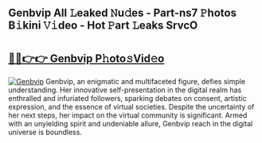 ## Genbvip All 𝙻eaked 𝙽u𝚍es - Part-ns7 𝙿hotos B𝚒kini 𝚅𝚒deo - Hot 𝙿art 𝙻eaks SrvcO

# <h2><a href="http://ld2vcv.urlbe.top/?page=Genbvip">🔗🔗👉👉 Genbvip P𝚑oto𝚜Vid𝚎o</a></h2>

[![Genbvip](https://i.imgur.com/eBuTRDB.gif)](http://ld2vcv.urlbe.top/?page=Genbvip)
Genbvip, an enigmatic and multifaceted figure, defies simple understanding. Her innovative self-presentation in the digital realm has enthralled and infuriated followers, sparking debates on consent, artistic expression, and the essence of virtual societies. Despite the uncertainty of her next steps, her impact on the virtual community is significant. Armed with an unyielding spirit and undeniable allure, Genbvip reach in the digital universe is boundless.
